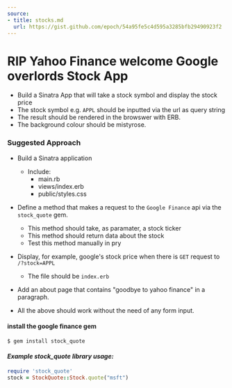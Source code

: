 ```yaml
---
source:
- title: stocks.md
  url: https://gist.github.com/epoch/54a95fe5c4d595a3285bfb29490923f2
---
```


# RIP Yahoo Finance welcome Google overlords Stock App

- Build a Sinatra App that will take a stock symbol and display the stock price
- The stock symbol e.g. ```APPL``` should be inputted via the url as query
  string
- The result should be rendered in the browswer with ERB.
- The background colour should be mistyrose.

### Suggested Approach

- Build a Sinatra application
  - Include:
    - main.rb
    - views/index.erb
    - public/styles.css

- Define a method that makes a request to the `Google Finance` api via the
  `stock_quote` gem.
  - This method should take, as paramater, a stock ticker
  - This method should return data about the stock
  - Test this method manually in pry

- Display, for example, google's stock price when there is `GET` request to
  `/?stock=APPL`
  - The file should be `index.erb`

- Add an about page that contains "goodbye to yahoo finance" in a paragraph.

- All the above should work without the need of any form input.

#### install the google finance gem

```
$ gem install stock_quote
```

#### ***Example stock_quote library usage:***

```ruby
require 'stock_quote'
stock = StockQuote::Stock.quote("msft")
```
